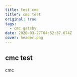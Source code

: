 ```yaml
---
title: test cmc
title": cmc test
original: true
tags:
  - cmc gatsby
date: 2020-03-27T04:52:37.074Z
cover: header.png
---
```

## cmc test

cmc